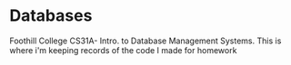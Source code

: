 # Databases
Foothill College CS31A- Intro. to Database Management Systems. This is where i'm keeping records of the code I made for homework
